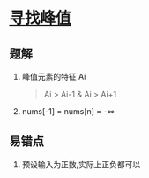 # [寻找峰值](https://leetcode-cn.com/problems/find-peak-element/)

## 题解
1. 峰值元素的特征 Ai
    > Ai > Ai-1 & Ai > Ai+1
2.  nums[-1] = nums[n] = -∞ 



## 易错点
1. 预设输入为正数,实际上正负都可以

